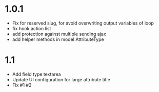 # 1.0.1

- Fix for reserved slug, for avoid overwriting output variables  of loop
- fix hook action list
- add protection against multiple sending ajax
- add helper methods in model AttributeType

# 1.1

- Add field type textarea
- Update UI configuration for large attribute title
- Fix #1 #2